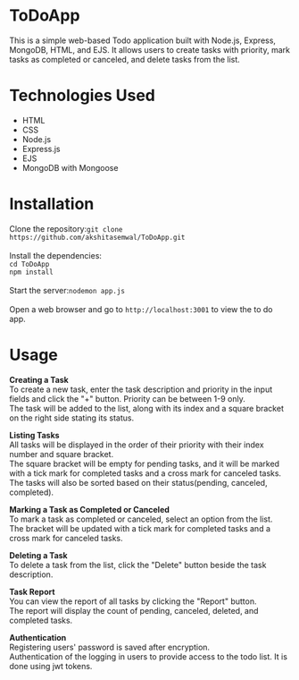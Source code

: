# ToDoApp
This is a simple web-based Todo application built with Node.js, Express, MongoDB, HTML, and EJS. It allows users to create tasks with priority, mark tasks as completed or canceled, and delete tasks from the list.

# Technologies Used
<ul>
  <li>HTML</li>
  <li>CSS</li>
  <li>Node.js</li>
  <li>Express.js</li>
  <li>EJS</li>
  <li>MongoDB with Mongoose</li>
</ul>  

# Installation

  Clone the repository:`git clone https://github.com/akshitasemwal/ToDoApp.git`<br>
  <br>
  Install the dependencies:<br>`cd ToDoApp`<br>`npm install`<br>
  <br>
  Start the server:`nodemon app.js`<br><br>
  Open a web browser and go to `http://localhost:3001` to view the to do app.

# Usage
  <b>Creating a Task</b><br>
    To create a new task, enter the task description and priority in the input fields and click the "+" button. Priority can be between 1-9 only. <br>
    The task will be added to the list, along with its index and a square bracket on the right side stating its status.

  <b>Listing Tasks</b><br>
    All tasks will be displayed in the order of their priority with their index number and square bracket. <br>
    The square bracket will be empty for pending tasks, and it will be marked with a tick mark for completed tasks and a cross mark for canceled tasks. <br>
    The tasks will also be sorted based on their status(pending, canceled, completed).
    
  <b>Marking a Task as Completed or Canceled</b><br>
    To mark a task as completed or canceled, select an option from the list. <br>
    The bracket will be updated with a tick mark for completed tasks and a cross mark for canceled tasks.
    
  <b>Deleting a Task</b><br>
    To delete a task from the list, click the "Delete" button beside the task description.
    
   <b>Task Report</b><br>
    You can view the report of all tasks by clicking the "Report" button. <br>
    The report will display the count of pending, canceled, deleted, and completed tasks.
    
   <b>Authentication</b><br> 
   Registering users' password is saved after encryption. <br>
   Authentication of the logging in users to provide access to the todo list. It is done using jwt tokens.
